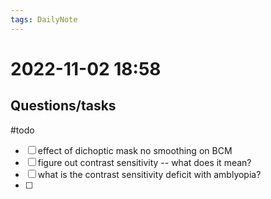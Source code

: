 ```yaml
---
tags: DailyNote 
---
```


# 2022-11-02  18:58


## Questions/tasks 

#todo 

- [ ] effect of dichoptic mask no smoothing on BCM
- [ ] figure out contrast sensitivity -- what does it mean?
- [ ] what is the contrast sensitivity deficit with amblyopia?
- [ ] 


